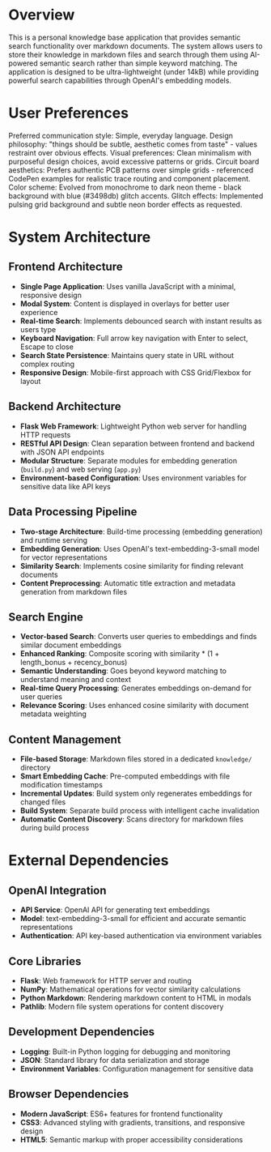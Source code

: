 # Overview

This is a personal knowledge base application that provides semantic search functionality over markdown documents. The system allows users to store their knowledge in markdown files and search through them using AI-powered semantic search rather than simple keyword matching. The application is designed to be ultra-lightweight (under 14kB) while providing powerful search capabilities through OpenAI's embedding models.

# User Preferences

Preferred communication style: Simple, everyday language.
Design philosophy: "things should be subtle, aesthetic comes from taste" - values restraint over obvious effects.
Visual preferences: Clean minimalism with purposeful design choices, avoid excessive patterns or grids.
Circuit board aesthetics: Prefers authentic PCB patterns over simple grids - referenced CodePen examples for realistic trace routing and component placement.
Color scheme: Evolved from monochrome to dark neon theme - black background with blue (#3498db) glitch accents.
Glitch effects: Implemented pulsing grid background and subtle neon border effects as requested.

# System Architecture

## Frontend Architecture
- **Single Page Application**: Uses vanilla JavaScript with a minimal, responsive design
- **Modal System**: Content is displayed in overlays for better user experience
- **Real-time Search**: Implements debounced search with instant results as users type
- **Keyboard Navigation**: Full arrow key navigation with Enter to select, Escape to close
- **Search State Persistence**: Maintains query state in URL without complex routing
- **Responsive Design**: Mobile-first approach with CSS Grid/Flexbox for layout

## Backend Architecture
- **Flask Web Framework**: Lightweight Python web server for handling HTTP requests
- **RESTful API Design**: Clean separation between frontend and backend with JSON API endpoints
- **Modular Structure**: Separate modules for embedding generation (`build.py`) and web serving (`app.py`)
- **Environment-based Configuration**: Uses environment variables for sensitive data like API keys

## Data Processing Pipeline
- **Two-stage Architecture**: Build-time processing (embedding generation) and runtime serving
- **Embedding Generation**: Uses OpenAI's text-embedding-3-small model for vector representations
- **Similarity Search**: Implements cosine similarity for finding relevant documents
- **Content Preprocessing**: Automatic title extraction and metadata generation from markdown files

## Search Engine
- **Vector-based Search**: Converts user queries to embeddings and finds similar document embeddings
- **Enhanced Ranking**: Composite scoring with similarity * (1 + length_bonus + recency_bonus)
- **Semantic Understanding**: Goes beyond keyword matching to understand meaning and context
- **Real-time Query Processing**: Generates embeddings on-demand for user queries
- **Relevance Scoring**: Uses enhanced cosine similarity with document metadata weighting

## Content Management
- **File-based Storage**: Markdown files stored in a dedicated `knowledge/` directory
- **Smart Embedding Cache**: Pre-computed embeddings with file modification timestamps
- **Incremental Updates**: Build system only regenerates embeddings for changed files
- **Build System**: Separate build process with intelligent cache invalidation
- **Automatic Content Discovery**: Scans directory for markdown files during build process

# External Dependencies

## OpenAI Integration
- **API Service**: OpenAI API for generating text embeddings
- **Model**: text-embedding-3-small for efficient and accurate semantic representations
- **Authentication**: API key-based authentication via environment variables

## Core Libraries
- **Flask**: Web framework for HTTP server and routing
- **NumPy**: Mathematical operations for vector similarity calculations
- **Python Markdown**: Rendering markdown content to HTML in modals
- **Pathlib**: Modern file system operations for content discovery

## Development Dependencies
- **Logging**: Built-in Python logging for debugging and monitoring
- **JSON**: Standard library for data serialization and storage
- **Environment Variables**: Configuration management for sensitive data

## Browser Dependencies
- **Modern JavaScript**: ES6+ features for frontend functionality
- **CSS3**: Advanced styling with gradients, transitions, and responsive design
- **HTML5**: Semantic markup with proper accessibility considerations